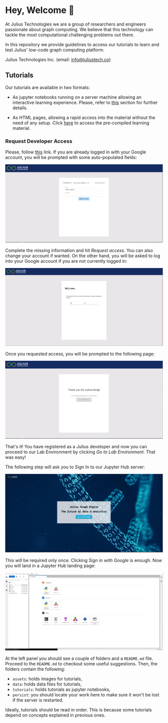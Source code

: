 # Hey, Welcome 👋

At Julius Technologies we are a group of researchers and engineers passionate about graph
computing. We believe that this technology can tackle the most computational challenging
problems out there.

In this repository we provide guidelines to access our tutorials to learn and test Julius'
low-code graph computing platform.

Julius Technologies Inc. (email: info@juliustech.co)

## Tutorials

Our tutorials are available in two formats:

- As jupyter notebooks running on a server machine allowing an interactive learning
  experience. Please, refer to
  [this](https://github.com/JuliusTechCo/JuliusGraph#request-developer-access) section for
  further details.

- As HTML pages, allowing a rapid access into the material without the need of any setup.
  Click [here](https://JuliusTechCo.github.io/JuliusGraph/dev/) to access the pre-compiled
  learning material.

### Request Developer Access

Please, follow [this](https://backendgraph.com/user/signup) link. If you are already logged
in with your Google account, you will be prompted with some auto-populated fields:

![Sign up with auto-populated fields.](assets/signup_1.png)

Complete the missing information and hit *Request access*. You can also change your account
if wanted. On the other hand, you will be asked to log into your Google account if you are
not currently logged in:

![Sign up before logged in to Google.](assets/signup_2.png)

Once you requested access, you will be prompted to the following page:

![Welcome page with proceed to Lab.](assets/landingpage.png)

That's it! You have registered as a Julius developer and now you can proceed to our Lab
Environment by clicking *Go to Lab Environment*. That was easy!

The following step will ask you to Sign In to our Jupyter Hub server:

![Sign In to jupyter hub.](assets/jupyter_signin.png)

This will be required only once. Clicking *Sign in with Google* is enough. Now you will land
in a Jupyter Hub landing page:

![Jupyter Hub landing page.](assets/jupyter_landing.png)

At the left panel you should see a couple of folders and a `README.md` file. Proceed to the
`README.md` to checkout some useful suggestions. Then, the folders contain the following:

- `assets`: holds images for tutorials,
- `data`:  holds data files for tutorials,
- `tutorials`: holds tutorials as jupyter notebooks,
- `persist`: you should locate your work here to make sure it won't be lost if the server is
  restarted.

Ideally, tutorials should be read in order. This is because some tutorials depend on
concepts explained in previous ones.
